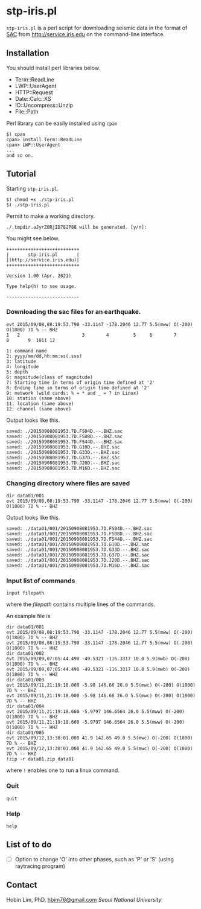 # stp-iris.pl
`stp-iris.pl` is a perl script for downloading seismic data in the format of [SAC](http://ds.iris.edu/files/sac-manual/) from http://service.iris.edu on the command-line interface.

## Installation

You should install perl libraries below. 

* Term::ReadLine
* LWP::UserAgent
* HTTP::Request
* Date::Calc::XS
* IO::Uncompress::Unzip
* File::Path

Perl library can be easily installed using `cpan`

```
$) cpan
cpan> install Term::ReadLine
cpan> LWP::UserAgent 
...
and so on.
```


## Tutorial
Starting `stp-iris.pl`.
```
$) chmod +x ./stp-iris.pl
$) ./stp-iris.pl
```
Permit to make a working directory.
```
./.tmpdir.aJyrZ0RjID782P88 will be generated. [y/n]:
```
You might see below.
```
+++++++++++++++++++++++++++
|       stp-iris.pl       |
|(http://service.iris.edu)|
+++++++++++++++++++++++++++

Version 1.00 (Apr. 2021)

Type help(h) to see usage.

---------------------------
```

### Downloading the sac files for an earthquake.
```
evt 2015/09/08,08:19:53.790 -33.1147 -178.2046 12.77 5.5(mww) O(-200) O(1800) 7D % -- BHZ
1   2                       3        4         5     6        7       8       9  1011 12
```
```
1: command name
2: yyyy/mm/dd,hh:mm:ss(.sss)
3: latitude
4: longitude
5: depth
6: magnitude(class of magnitude)
7: Starting time in terms of origin time defined at '2'
8: Ending time in terms of origin time defined at '2'
9: network (wild cards: % = * and _ = ? in Linux)
10: station (same above)
11: location (same above)
12: channel (same above)
```
Output looks like this.
```
saved: ./20150908081953.7D.FS04D.--.BHZ.sac
saved: ./20150908081953.7D.FS08D.--.BHZ.sac
saved: ./20150908081953.7D.FS44D.--.BHZ.sac
saved: ./20150908081953.7D.G10D.--.BHZ.sac
saved: ./20150908081953.7D.G33D.--.BHZ.sac
saved: ./20150908081953.7D.G37D.--.BHZ.sac
saved: ./20150908081953.7D.J20D.--.BHZ.sac
saved: ./20150908081953.7D.M16D.--.BHZ.sac
```

### Changing directory where files are saved
```
dir data01/001
evt 2015/09/08,08:19:53.790 -33.1147 -178.2046 12.77 5.5(mww) O(-200) O(1800) 7D % -- BHZ
```
Output looks like this.
```
saved: ./data01/001/20150908081953.7D.FS04D.--.BHZ.sac
saved: ./data01/001/20150908081953.7D.FS08D.--.BHZ.sac
saved: ./data01/001/20150908081953.7D.FS44D.--.BHZ.sac
saved: ./data01/001/20150908081953.7D.G10D.--.BHZ.sac
saved: ./data01/001/20150908081953.7D.G33D.--.BHZ.sac
saved: ./data01/001/20150908081953.7D.G37D.--.BHZ.sac
saved: ./data01/001/20150908081953.7D.J20D.--.BHZ.sac
saved: ./data01/001/20150908081953.7D.M16D.--.BHZ.sac
```

### Input list of commands
```
input filepath
```
where the _filepath_ contains multiple lines of the commands.

An example file is
```
dir data01/001
evt 2015/09/08,08:19:53.790 -33.1147 -178.2046 12.77 5.5(mww) O(-200) O(1800) 7D % -- BHZ
evt 2015/09/08,08:19:53.790 -33.1147 -178.2046 12.77 5.5(mww) O(-200) O(1800) 7D % -- HHZ
dir data01/002
evt 2015/09/09,07:05:44.490 -49.5321 -116.3317 10.0 5.9(mwb) O(-200) O(1800) 7D % -- BHZ
evt 2015/09/09,07:05:44.490 -49.5321 -116.3317 10.0 5.9(mwb) O(-200) O(1800) 7D % -- HHZ
dir data01/003
evt 2015/09/11,21:19:18.000 -5.98 146.66 26.0 5.5(mwc) O(-200) O(1800) 7D % -- BHZ
evt 2015/09/11,21:19:18.000 -5.98 146.66 26.0 5.5(mwc) O(-200) O(1800) 7D % -- HHZ
dir data01/004
evt 2015/09/11,21:19:18.660 -5.9797 146.6564 26.0 5.5(mww) O(-200) O(1800) 7D % -- BHZ
evt 2015/09/11,21:19:18.660 -5.9797 146.6564 26.0 5.5(mww) O(-200) O(1800) 7D % -- HHZ
dir data01/005
evt 2015/09/12,13:38:01.000 41.9 142.65 49.0 5.5(mwc) O(-200) O(1800) 7D % -- BHZ
evt 2015/09/12,13:38:01.000 41.9 142.65 49.0 5.5(mwc) O(-200) O(1800) 7D % -- HHZ
!zip -r data01.zip data01
```
where `!` enables one to run a linux command.

### Quit
```
quit
```

### Help
```
help
```

## List of to do
- [ ] Option to change 'O' into other phases, such as 'P' or 'S' (using raytracing program)

## Contact
Hobin Lim, PhD, hbim76@gmail.com
_Seoul National University_
